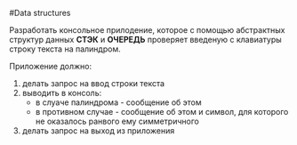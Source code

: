 #Data structures

Разработать консольное прилодение, которое с помощью абстрактных структур данных 
**СТЭК** и **ОЧЕРЕДЬ** проверяет введеную с клавиатуры строку текста на палиндром.

Приложение должно:
1. делать запрос на ввод строки текста
2. выводить в консоль:
    * в слуаче палиндрома - сообщение об этом
    * в противном случае - сообщение об этом и символ, для которого не оказалось ранвого ему симметричного
3. делать запрос на выход из приложения